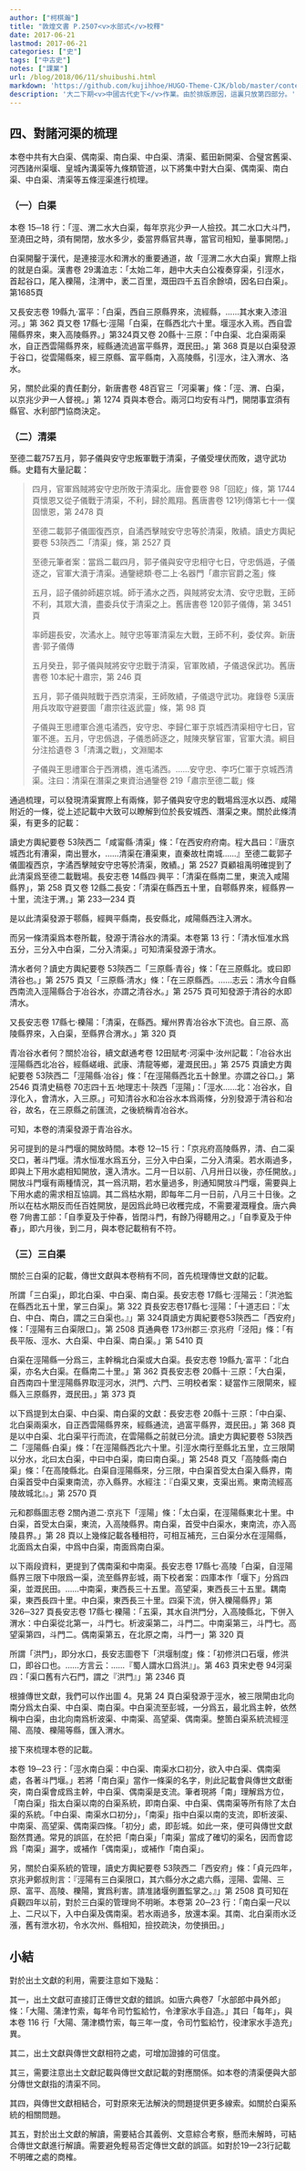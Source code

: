 ```yaml
---
author: ["柯棋瀚"]
title: "敦煌文書 P.2507<v>水部式</v>校釋"
date: 2017-06-21
lastmod: 2017-06-21
categories: ["史"]
tags: ["中古史"]
notes: ["課業"]
url: /blog/2018/06/11/shuibushi.html
markdown: 'https://github.com/kujihhoe/HUGO-Theme-CJK/blob/master/content/post/2018-06-11-shuibushi.md'
description: '大二下期<v>中國古代史下</v>作業。由於排版原因，這裏只放第四部分。'
---
```


## 四、對諸河渠的梳理

本卷中共有大白渠、偶南渠、南白渠、中白渠、清渠、藍田新開渠、合璧宮舊渠、河西諸州渠堰、皇城內溝渠等九條<n>類</n>管道，以下將集中對大白渠、偶南渠、南白渠、中白渠、清渠等五條涇渠進行梳理。

### （一）白渠

本卷 15─18 行：「涇、渭二水大白渠，每年京兆少尹一人撿挍。其二水口大斗門，至澆田之時，須有開閉，放水多少，委當界縣官共專，當官司相知，量事開閉。」

白渠開鑿于漢代，是連接涇水和渭水的重要通道，故「涇渭二水大白渠」實際上指的就是白渠。<v>漢書</v>卷 29<v>溝洫志</v>：「太始二年，趙中大夫白公複奏穿渠，引涇水，首起谷口，尾入櫟陽，注渭中，袤二百里，溉田四千五百余餘頃，因名曰白渠」。<n>第1685頁</n>

又<v>長安志</v>卷 19<v>縣九‧富平</v>：「白渠，西自三原縣界來，流經縣，……其水東入漆沮河。」<n>第 362 頁</n>又卷 17<v>縣七‧涇陽</v>「白渠，在縣西北六十里。堰涇水入焉。西自雲陽縣界來，東入高陵縣界。」<n>第324頁</n>又卷 20<v>縣十‧三原</v>：「中白渠、北白渠兩渠水，自正西雲陽縣界來，經縣通流過富平縣界，溉民田。」<n>第 368 頁</n>是以白渠發源于谷口，從雲陽縣來，經三原縣、富平縣南，入高陵縣，引涇水，注入渭水、洛水。

另，關於此渠的責任劃分，<v>新唐書</v>卷 48<v>百官三</v>「河渠署」條：「涇、渭、白渠，以京兆少尹一人督視。」<n>第 1274 頁</n>與本卷合。兩河口均安有斗門，開閉事宜須有縣官、水利部門協商決定。

### （二）清渠

至德二載<n>757</n>五月，郭子儀與安守忠叛軍戰于清渠，子儀受埋伏而敗，退守武功縣。史籍有大量記載：

> 四月，官軍爲賊將安守忠所敗于清渠北。<n><v>唐會要</v>卷 98「回紇」條，第 1744頁</n><n>懷恩</n>又從子儀戰于清渠，不利，歸於鳳翔。<n><v>舊唐書</v>卷 121<v>列傳第七十一‧僕固懷恩</v>，第 2478 頁</n>
>
> 至德二載郭子儀圖復西京，自潏西擊賊安守忠等於清渠，敗績。<n><v>讀史方輿紀要</v>卷 53<v>陝西二</v>「清渠」條，第 2527 頁</n>
>
> 至德元<n>筆者案：當爲二</n>載四月，郭子儀與安守忠相守七日，守忠僞遁，子儀逐之，官軍大潰于清渠。<n><v>通鑒總類‧卷二上‧名器門</v>「肅宗官爵之濫」條</n>
>
> 五月，詔子儀帥師趨京城。師于潏水之西，與賊將安太清、安守忠戰，王師不利，其眾大潰，盡委兵仗于清渠之上。<n><v>舊唐書</v>卷 120<v>郭子儀傳</v>，第 3451 頁</n>
>
> 率師趨長安，次潏水上。賊守忠等軍清渠左大戰，王師不利，委仗奔。<n><v>新唐書‧郭子儀傳</v></n>
>
> 五月癸丑，郭子儀與賊將安守忠戰于清渠，官軍敗績，子儀退保武功。<n><v>舊唐書</v>卷 10<v>本紀十肅宗</v>，第 246 頁</n>
>
> 五月，郭子儀與賊戰于西京清渠，王師敗績，子儀退守武功。<n><v>雍錄</v>卷 5<v>漢唐用兵攻取守避要圖</v>「肅宗往返武靈」條，第 98 頁</n>
>
> 子儀與王思禮軍合進屯潏西，安守忠、李歸仁軍于京城西清渠相守七日，官軍不進。五月，守忠僞退，子儀悉師逐之，賊陳夾擊官軍，官軍大潰。<n><v>綱目分注拾遺</v>卷 3「清溝之戰」，文淵閣本</n>
>
> 子儀與王思禮軍合于西渭橋，進屯潏西。……安守忠、李巧仁軍于京城西清渠。<n>注曰：清渠在潛渠之東</n><n><v>資治通鑒</v>卷 219「肅宗至德二載」條</n>

通過梳理，可以發現清渠實際上有兩條，郭子儀與安守忠的戰場爲涇水以西、咸陽附近的一條，從上述記載中大致可以瞭解到位於長安城西、潛渠之東。關於此條清渠，有更多的記載：

<v>讀史方輿紀要</v>卷 53<v>陝西二</v>「咸甯縣‧清渠」條：「在<n>西安府</n>府南。程大昌曰：『唐京城西北有漕渠，南出豐水，……清渠在漕渠東，直秦故杜南城……』至德二載郭子儀圖複西京，字潏西擊賊安守忠等於清渠，敗績。」<n>第 2527 頁</n>顧祖禹明確提到了此清渠爲至德二載戰場。<v>長安志</v>卷 14<v>縣四‧興平</v>：「清渠在縣南二里，東流入咸陽縣界」，<n>第 258 頁</n>又卷 12<v>縣二長安</v>：「清渠在縣西五十里，自鄠縣界來，經縣界一十里，流注于渭。」<n>第 233—234 頁</n>

是以此清渠發源于鄠縣，經興平縣南，長安縣北，咸陽縣西注入渭水。

而另一條清渠爲本卷所載，發源于清谷水的清渠。本卷第 13 行：「清水恒准水爲五分，三分入中白渠，二分入清渠。」可知清渠發源于清水。

清水者何？<v>讀史方輿紀要</v>卷 53<v>陝西二</v>「三原縣‧青谷」條：「在<n>三原</n>縣北。或曰即清谷也。」<n>第 2575 頁</n>又「三原縣‧清水」條：「在<n>三原</n>縣西。……志云：清水今自縣西南流入涇陽縣合于冶谷水，亦謂之清谷水。」<n>第 2575 頁</n>可知發源于清谷的水即清水。

又<v>長安志</v>卷 17<v>縣七‧櫟陽</v>：「清渠，在縣西。耀州界青冶谷水下流也。自三原、高陵縣界來，入白渠，至縣界合渭水。」<n>第 320 頁</n>

青冶谷水者何？關於冶谷，<v>續文獻通考</v>卷 12<v>田賦考‧河渠中‧汝州</v>記載：「冶谷水出涇陽縣西北冶谷，經縣嵯峨、武康、清龍等鄉，灌溉民田。」<n>第 2575 頁</n><v>讀史方輿紀要</v>卷 53<v>陝西二</v>「涇陽縣‧冶谷」條：「在<n>涇陽</n>縣西北五十餘里。亦謂之谷口。」<n>第 2546 頁</n><v>清史稿</v>卷 70<v>志四十五‧地理志十‧陝西</v>「涇陽」：「涇水……北：冶谷水，自淳化入，會清水，入三原。」可知清谷水和冶谷水本爲兩條，分別發源于清谷和冶谷，故名，在三原縣之前匯流，之後統稱青冶谷水。

可知，本卷的清渠發源于青冶谷水。

另可提到的是斗門堰的開放時間。本卷 12─15 行：「京兆府高陵縣界，清、白二渠交口，著斗門堰。清水恒准水爲五分，三分入中白渠，二分入清渠。若水兩過多，即與上下用水處相知開放，還入清水。二月一日以前、八月卅日以後，亦任開放。」開放斗門堰有兩種情況，其一爲汛期，若水量過多，則通知開放斗門堰，需要與上下用水處的需求相互協調。其二爲枯水期，即每年二月一日前，八月三十日後。之所以在枯水期反而任百姓開放，是因爲此時已收穫完成，不需要灌溉糧食。<v>唐六典</v>卷 7<v>尙書工部</v>：「自季夏及于仲春，皆閉斗門，有餘乃得聽用之。」「自季夏及于仲春」，即六月後，到二月，與本卷記載稍有不符。

### （三）三白渠

關於三白渠的記載，傳世文獻與本卷稍有不同，首先梳理傳世文獻的記載。

所謂「三白渠」，即北白渠、中白渠、南白渠。<v>長安志</v>卷 17<v>縣七‧涇陽</v>云：「洪池監在縣西北五十里，掌三白渠」。<n>第 322 頁</n><v>長安志</v>卷17<v>縣七‧涇陽</v>：「<v>十道志</v>曰：『太白、中白、南白，謂之三白渠也。』」<n>第 324頁</n><v>讀史方輿紀要</v>卷53<v>陝西二</v>「西安府」條：「涇陽有三白渠限口」。<n>第 2508 頁</n><v>通典</v>卷 173<v>州郡三‧京兆府</v>「泾阳」條：「有長平阪、涇水、大白渠、中白渠、南白渠。」<n>第 5410 頁</n>

白渠在涇陽縣一分爲三，主幹稱北白渠或大白渠。<v>長安志</v>卷 19<v>縣九‧富平</v>：「北白渠，亦名大白渠。在縣南二十里。」<n>第 362 頁</n><v>長安志</v>卷 20<v>縣十‧三原</v>：「大白渠，自西南四十里涇陽縣界取涇河水，洪門、六門、三明<n>校者案：疑當作三限閘</n>來，經縣入三原縣界，溉民田。」<n>第 373 頁</n>

以下爲提到太白渠、中白渠、南白渠的文獻：<v>長安志</v>卷 20<v>縣十‧三原</v>：「中白渠、北白渠兩渠水，自正西雲陽縣界來，經縣通流，過富平縣界，溉民田。」<n>第 368 頁</n>是以中白渠、北白渠平行而流，在雲陽縣之前就已分流。<v>讀史方輿紀要</v>卷 53<v>陝西二</v>「涇陽縣‧白渠」條：「在<n>涇陽</n>縣西北六十里。引涇水南行至縣北五里，立三限閘以分水，北曰太白渠，中曰中白渠，南曰南白渠。」<n>第 2548 頁</n>又「高陵縣‧南白渠」條：「在<n>高陵</n>縣北。白渠自涇陽縣來，分三限，中白渠首受太白渠入縣界，南白渠首受中白渠東南流，亦入縣界。<v>水經注</v>：『白渠又東，支渠出焉。東南流經高陵故城北』。」<n>第 2570 頁</n>

<v>元和郡縣圖志</v>卷 2<v>關內道二‧京兆下</v>「涇陽」條：「太白渠，在<n>涇陽</n>縣東北十里。中白渠，首受太白渠，東流，入高陵縣界。南白渠，首受中白渠水，東南流，亦入高陵县界。」<n>第 28 頁</n>以上幾條記載各種相符，可相互補充，三白渠分水在涇陽縣，北面爲太白渠，中爲中白渠，南面爲南白渠。

以下兩段資料，更提到了偶南渠和中南渠。<v>長安志</v>卷 17<v>縣七‧高陵</v>「白渠，自涇陽縣界三限下中限爲一渠，流至縣界彭城，兩下<n>校者案：四庫本作「堰下」</n>分爲四渠，並溉民田。……中南渠，東西長三十五里。高望渠，東西長三十五里。耦南渠，東西長四十里。中白渠，東西長三十里。<n>四渠下流，併入櫟陽縣界</n>」<n>第 326─327 頁</n><v>長安志</v>卷 17<v>縣七‧櫟陽</v>：「五渠，其水自洪門分，入高陵縣北，下併入渭水：中白渠<n>從北第一，斗門七</n>。析波渠<n>第二，斗門二</n>。中南渠<n>第三，斗門七</n>。高望渠<n>第四，斗門二</n>。偶南渠<n>第五，在北原之南，斗門一</n>」<n>第 320 頁</n>

所謂「洪門」，即分水口，<v>長安志圖</v>卷下「洪堰制度」條：「初修洪口石堰，<n>修洪口，即谷口也。……<v>方言</v>云：……『蜀人謂水口爲洪』</n>」。<n>第 463 頁</n><v>宋史</v>卷 94<v>河渠四</v>：「渠口舊有六石門，謂之『洪門』」<n>第 2346 頁</n>

根據傳世文獻，我們可以作出圖 4。<n>見第 24 頁</n>白渠發源于涇水，被三限閘由北向南分爲太白渠、中白渠、南白渠。中白渠流至彭城，一分爲五，最北爲主幹，依然稱中白渠，由北向南爲析波渠、中南渠、高望渠、偶南渠。整箇白渠系統流經涇陽、高陵、櫟陽等縣，匯入渭水。

接下來梳理本卷的記載。

本卷 19─23 行：「涇水南白渠：中白渠、南渠水口初分，欲入中白渠、偶南渠處，各著斗門堰。」若將「南白渠」當作一條渠的名字，則此記載會與傳世文獻衝突，南白渠會成爲主幹，中白渠、偶南渠是支流。筆者現將「南」理解爲方位，「南白渠」指太白渠以南的白渠系統，即南白渠、中白渠、偶南渠等所有除了太白渠的系統。「中白渠、南渠水口初分」，「南渠」指中白渠以南的支流，即析波渠、中南渠、高望渠、偶南渠四條。「初分」處，即彭城。如此一來，便可與傳世文獻豁然貫通。常見的誤區，在於把「南白渠」「南渠」當成了確切的渠名，因而會認爲「南渠」漏字，或補作「偶南渠」，或補作「南白渠」。

另，關於白渠系統的管理，<v>讀史方輿紀要</v>卷 53<v>陝西二</v>「西安府」條：「貞元四年，京兆尹鄭叔則言：『涇陽有三白渠限口，其六縣分水之處<n>六縣，涇陽、雲陽、三原、富平、高陵、櫟陽</n>，實爲利害。請准諸堰例置監掌之。』」<n>第 2508 頁</n>可知在貞觀四年以前，對於三白渠的管理尙不明晰。本卷第 20─23 行：「南白渠一尺以上、二尺以下，入中白渠及偶南渠。若水兩過多，放還本渠。其南、北白渠雨水泛漲，舊有泄水初，令水次州、縣相知，撿挍疏決，勿使損田。」

## 小結

對於出土文獻的利用，需要注意如下幾點：

其一，出土文獻可直接訂正傳世文獻的錯誤。如<v>唐六典</v>卷7「水部郎中員外郎」條：「大陽、蒲津竹索，每年令司竹監給竹，令津家水手自造。」其曰「每年」，與本卷 116 行「大陽、蒲津橋竹索，每三年一度，令司竹監給竹，役津家水手造充」異。

其二，出土文獻與傳世文獻相符之處，可增加證據的可信度。

其三，需要注意出土文獻記載與傳世文獻記載的對應關係。如本卷的清渠便與大部分傳世文獻指的清渠不同。

其四，與傳世文獻相結合，可對原來无法解決的問題提供更多線索。如關於白渠系統的相關問題。

其五，對於出土文獻的解讀，需要結合其義例、文意綜合考察，懸而未解時，可結合傳世文獻進行解讀。需要避免輕易否定傳世文獻的誤區。如對於19—23行記載不明確之處的商榷。

